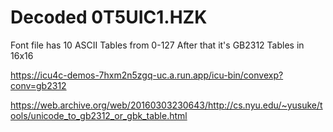# Decoded 0T5UIC1.HZK

Font file has 10 ASCII Tables from 0-127
After that it's GB2312 Tables in 16x16

https://icu4c-demos-7hxm2n5zgq-uc.a.run.app/icu-bin/convexp?conv=gb2312

https://web.archive.org/web/20160303230643/http://cs.nyu.edu/~yusuke/tools/unicode_to_gb2312_or_gbk_table.html

